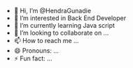 - 👋 Hi, I’m @HendraGunadie
- 👀 I’m interested in Back End Developer
- 🌱 I’m currently learning Java script
- 💞️ I’m looking to collaborate on ...
- 📫 How to reach me ...
- 😄 Pronouns: ...
- ⚡ Fun fact: ...

<!---
HendraGunadie/HendraGunadie is a ✨ special ✨ repository because its `README.md` (this file) appears on your GitHub profile.
You can click the Preview link to take a look at your changes.
--->
